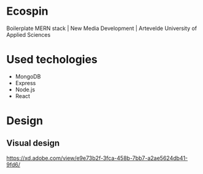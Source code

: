 # Ecospin
Boilerplate MERN stack | New Media Development | Artevelde University of Applied Sciences

# Used techologies

* MongoDB
* Express
* Node.js
* React

# Design
## Visual design
https://xd.adobe.com/view/e9e73b2f-3fca-458b-7bb7-a2ae5624db41-9fd6/
